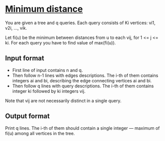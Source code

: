 # [Minimum distance][link]

You are given a tree and q queries. Each query consists of Ki vertices: vi1, v2i, ..., vik.

Let fi(u) be the minimum between distances from u to each vij, for 1 <= j <= ki. For each query you have to find value of max(fi(u)).

## Input format

- First line of input contains n and q.
- Then follow n-1 lines with edges descriptions. The i-th of them contains integers ai and bi, describing the edge connecting vertices ai and bi.
- Then follow q lines with query descriptions. The i-th of them contains integer ki followed by ki integers vij.

Note that vij are not necessarily distinct in a single query.

## Output format

Print q lines. The i-th of them should contain a single integer — maximum of fi(u) among all vertices in the tree.

[link]: https://www.hackerearth.com/practice/algorithms/graphs/depth-first-search/practice-problems/algorithm/minimum-distance-1/
